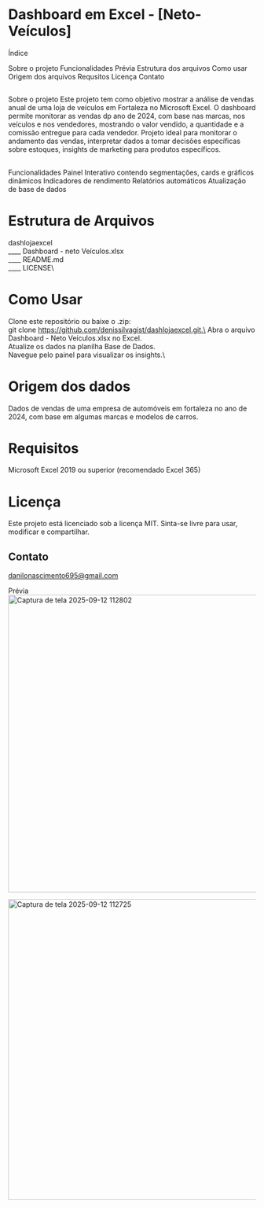 # Dashboard em Excel - [Neto-Veículos]

Índice

Sobre o projeto
Funcionalidades
Prévia
Estrutura dos arquivos
Como usar
Origem dos arquivos
Requsitos 
Licença
Contato

##

Sobre o projeto
Este projeto tem como objetivo mostrar a análise de vendas anual de uma loja de veículos em Fortaleza no Microsoft Excel. O dashboard permite monitorar as vendas dp ano de 2024, com base nas marcas, nos veículos e nos vendedores, mostrando o valor vendido, a quantidade e a comissão entregue para cada vendedor.
Projeto ideal para monitorar o andamento das vendas, interpretar dados a tomar decisões específicas sobre estoques, insights de marketing para produtos específicos.

##

Funcionalidades 
Painel Interativo contendo segmentações, cards e gráficos dinâmicos
Indícadores de rendimento
Relatórios automáticos 
Atualização de base de dados

##

# Estrutura de Arquivos
dashlojaexcel\
____ Dashboard - neto Veículos.xlsx\
____ README.md\
____ LICENSE\

# Como Usar
Clone este repositório ou baixe o .zip:\
git clone https://github.com/denissilvagist/dashlojaexcel.git.\
Abra o arquivo Dashboard - Neto Veículos.xlsx no Excel.\
Atualize os dados na planilha Base de Dados.\
Navegue pelo painel para visualizar os insights.\

# Origem dos dados
Dados de vendas de uma empresa de automóveis em fortaleza no ano de 2024, com base em algumas marcas e modelos de carros.

# Requisitos
Microsoft Excel 2019 ou superior (recomendado Excel 365)

# Licença
Este projeto está licenciado sob a licença MIT. Sinta-se livre para usar, modificar e compartilhar.
## Contato 
danilonascimento695@gmail.com




Prévia
<img width="953" height="605" alt="Captura de tela 2025-09-12 112802" src="https://github.com/user-attachments/assets/8b6480b7-2c30-4cff-a368-748658b296af" />

<img width="1427" height="612" alt="Captura de tela 2025-09-12 112725" src="https://github.com/user-attachments/assets/9a981017-0c9b-499f-892f-2169f155ec59" />


